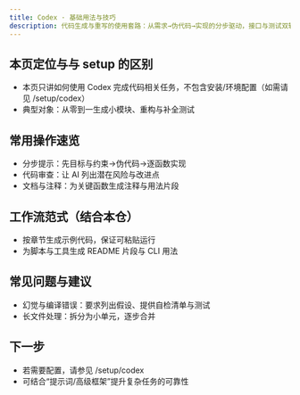 ```yaml
---
title: Codex · 基础用法与技巧
description: 代码生成与重写的使用套路：从需求→伪代码→实现的分步驱动，接口与测试双轨生成，失败模式与规避策略；聚焦“怎么用”，不覆盖安装与环境配置。
---
```


## 本页定位与与 setup 的区别
- 本页只讲如何使用 Codex 完成代码相关任务，不包含安装/环境配置（如需请见 /setup/codex）
- 典型对象：从零到一生成小模块、重构与补全测试

## 常用操作速览
- 分步提示：先目标与约束→伪代码→逐函数实现
- 代码审查：让 AI 列出潜在风险与改进点
- 文档与注释：为关键函数生成注释与用法片段

## 工作流范式（结合本仓）
- 按章节生成示例代码，保证可粘贴运行
- 为脚本与工具生成 README 片段与 CLI 用法

## 常见问题与建议
- 幻觉与编译错误：要求列出假设、提供自检清单与测试
- 长文件处理：拆分为小单元，逐步合并

## 下一步
- 若需要配置，请参见 /setup/codex
- 可结合“提示词/高级框架”提升复杂任务的可靠性

